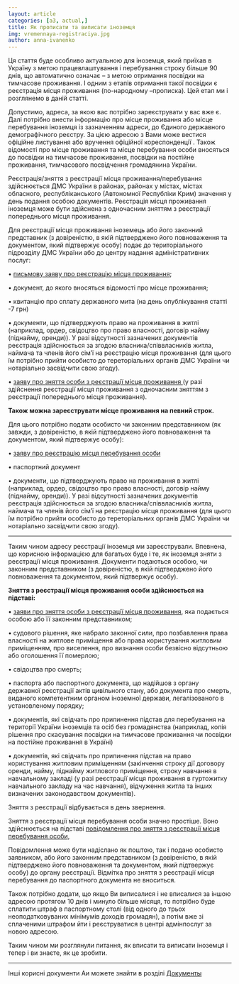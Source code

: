 ```yaml
---
layout: article
categories: [a3, actual,]
title: Як прописати та виписати іноземця
img: vremennaya-registraciya.jpg
author: anna-ivanenko
--- 
```

Ця стаття буде особливо актуальною для іноземця, який приїхав в Україну з метою працевлаштування і перебування строку 
більше 90 днів, що автоматично означає – з метою отримання посвідки на тимчасове проживання. І одним з етапів отримання
такої посвідки є реєстрація місця проживання (по-народному –прописка). Цей етап ми і розглянемо в даній статті.

Допустимо, адреса, за якою вас потрібно зареєструвати у вас вже є.
 Далі потрібно внести інформацію про місце проживання або місце перебування іноземця із зазначенням адреси, до Єдиного
 державного демографічного реєстру. За цією адресою з Вами може вестися офіційне листування або вручення офіційної 
 кореспонденції .
Також відомості про місце проживання та місце перебування особи вносяться до посвідки на тимчасове проживання, посвідки
на постійне проживання, тимчасового посвідчення громадянина України.

 Реєстрація/зняття з реєстрації місця проживання/перебування здійснюється ДМС України в районах, районах у містах, містах 
 обласного, республіканського (Автономної Республіки Крим) значення  у день подання особою документів. Реєстрація місця проживання іноземця може бути здійснена з одночасним зняттям з реєстрації попереднього місця проживання.

Для реєстрації місця проживання іноземець або його законний представник (з довіреністю, в якій підтверджено його повноваження
та документом, який підтвержує особу) подає до територіального підрозділу ДМС України або до центру надання адміністративних 
послуг:

•	[письмову заяву про реєстрацію місця проживання](/pdf/Заява%20про%20реєстрацію%20місця%20проживаня.doc);

•	документ, до якого вносяться відомості про місце проживання;

•	квитанцію про сплату державного мита (на день опублікування статті -7 грн)

•	документи, що підтверджують право на проживання в житлі (наприклад, ордер, свідоцтво про право власності, договір найму 
(піднайму, оренди)). У разі відсутності зазначених документів реєстрація здійснюється за згодою власника/співвласників житла,
наймача та членів його сім’ї на реєстрацію місця проживання (для цього їм потрібно прийти особисто до тереторіальних органів ДМС України чи нотаріально засвідчити свою згоду). 

•	[заяву про зняття особи з реєстрації місця проживання ](/pdf/ЗАЯВА%20%20про%20зняття%20особи%20з%20реєстрації%20місця%20проживання.doc)
(у разі здійснення реєстрації місця проживання з одночасним зняттям з
реєстрації попереднього місця проживання).

**Також можна зареєструвати місце проживання на певний строк.**

 Для цього потрібно подати особисто чи законним представником (як завжди, з довіреністю, в якій підтверджено його повноваження
 та документом, який підтвержує особу):

•	[заяву про реєстрацію місця перебування особи](/pdf/ЗАЯВА%20%20про%20реєстрацію%20місця%20перебування%20особи.doc)

•	паспортний документ 

•	документи, що підтверджують право на проживання в житлі (наприклад, ордер, свідоцтво про право власності, договір найму
(піднайму, оренди)). У разі відсутності зазначених документів реєстрація здійснюється за згодою власника/співвласників житла,
наймача та членів його сім’ї на реєстрацію місця проживання (для цього їм потрібно прийти особисто до тереторіальних органів 
ДМС України чи нотаріально засвідчити свою згоду).
_______________
Таким чином адресу реєстрації іноземця ми зареєстрували. Впевнена, що корисною інформацією для багатьох буде і те, як іноземця
зняти з реєстрації місця проживання. Документи подаються особою, чи законним представником (з довіреністю, в якій підтверджено
його повноваження та документом, який підтвержує особу).

**Зняття з реєстрації місця проживання особи здійснюється на підставі:**

•	[заяви про зняття особи з реєстрації місця проживання](/pdf/ЗАЯВА%20%20про%20зняття%20особи%20з%20реєстрації%20місця%20проживання.doc), яка подається особою або її законним представником;

•	судового рішення, яке набрало законної сили, про позбавлення права власності на житлове приміщення або права користування
житловим приміщенням, про виселення, про визнання особи безвісно відсутньою або оголошення її померлою;

•	свідоцтва про смерть;

•	паспорта або паспортного документа, що надійшов з органу державної реєстрації актів цивільного стану, або документа про 
смерть, виданого компетентним органом іноземної держави, легалізованого в установленому порядку;

•	документів, які свідчать про припинення підстав для перебування на території України іноземців та осіб без громадянства 
(наприклад, копія рішення про скасування посвідки на тимчасове проживання чи посвідки на постійне проживання в Україні)

•	документів, які свідчать про припинення підстав на право користування житловим приміщенням (закінчення строку дії договору 
оренди, найму, піднайму житлового приміщення, строку навчання в навчальному закладі (у разі реєстрації місця проживання в 
гуртожитку навчального закладу на час навчання), відчуження житла та інших визначених законодавством документів).

Зняття з реєстрації відбувається в день звернення.

Зняття з реєстрації місця перебування особи значно простіше. Воно здійснюється на підставі [повідомлення про зняття з 
реєстрації місця перебування особи](/pdf/ПОВІДОМЛЕННЯ%20%20про%20зняття%20з%20реєстрації%20місця%20перебування%20особи%20.doc), 

Повідомлення може бути надіслано як поштою, так і подано особисто заявником, або його законним представником (з довіреністю,
в якій підтверджено його повноваження та документом, який підтвержує особу) до органу реєстрації. Відмітка про зняття з
реєстрації місця перебування до паспортного документа не вноситься.

Також потрібно додати, що якщо Ви виписалися і не вписалися за іншою адресою протягом 10 днів і минуло більше місяця, то 
потрібно буде сплатити штраф в паспортному столі (від одного до трьох неоподатковуваних мінімумів доходів громадян), а 
потім вже зі сплаченими штрафом йти і реєструватися в центрі адмінпослуг за новою адресою.

Таким чином ми розглянули питання, як вписати та виписати іноземця і тепер і ви знаєте, як це зробити. 
____________________
Інші корисні документи Аи можете знайти в розділі [Документы](http://itin.com.ua/content/documents.html)

